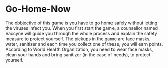 # Go-Home-Now

The obbjective of this game is you have to go home safely without letting the viruses infect you. When you first start the game, a counsellor named Vaccyne will guide you through the whole process and explain the safety measure to protect yourself. 
The pickups in the game are face masks, water, sanitizer and each time you collect one of these, you will earn points. According to World Health Organization, you need to wear face masks, clean your hands and bring sanitizer (in the case of needs), to protect yourself. 
